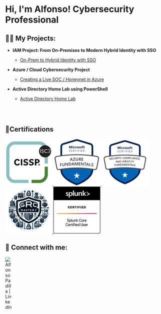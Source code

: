 <h1>Hi, I'm Alfonso! 
        Cybersecurity Professional</h1>

<h2>👨‍💻 My Projects:</h2>

- <b>IAM Project: From On-Premises to Modern Hybrid Identity with SSO</b>
  - [On-Prem to Hybrid Identity with SSO](https://github.com/alfonsonyc2005/IAM_Lab)

- <b>Azure / Cloud Cybersecurity Project</b>
  - [Creating a Live SOC / Honeynet in Azure](https://github.com/alfonsonyc2005/Azure-SOC/blob/main/README.md)

- <b>Active Directory Home Lab using PowerShell</b>
  - [Active Directory Home Lab](https://github.com/alfonsonyc2005/Active_DirectoryLab/blob/main/README.md)
  

<br><br>

<h2>📄Certifications</h2>

 <a href="https://raw.githubusercontent.com/alfonsonyc2005/alfonsonyc2005/main/ISC@.png" target="_blank">
  <img src="CISSP.png" alt="Certificate" width="150"/>
</a>
 <a href="https://raw.githubusercontent.com/alfonsonyc2005/alfonsonyc2005/main/microsoft.png" target="_blank">
  <img src="az900.png" alt="Certificate" width="150"/>
</a>

 <a href="https://raw.githubusercontent.com/alfonsonyc2005/alfonsonyc2005/main/MSsecurity.png" target="_blank">
  <img src="sc-900.png" alt="Certificate" width="150"/>
</a>
 <a href="https://raw.githubusercontent.com/alfonsonyc2005/alfonsonyc2005/main/grcmastery.png" target="_blank">
  <img src="GRC.png" alt="Certificate" width="150"/>
</a>
 <a href="https://github.com/alfonsonyc2005/alfonsonyc2005/blob/795bc78aa50f38a94ba7a7fae58f46a142df526d/SplunkCoreCertifiedUser_Badge20251002-28-nfqe5e.pdf" target="_blank">
  <img src="splunk.png" alt="Certificate" width="150"/>
</a>
<h2> 🤳 Connect with me:</h2>

[<img align="left" alt="AlfonsoPadilla | LinkedIn" width="22px" src="https://cdn.jsdelivr.net/npm/simple-icons@v3/icons/linkedin.svg" />][linkedin]

[linkedin]: https://www.linkedin.com/in/alfonso-padilla-tech9


